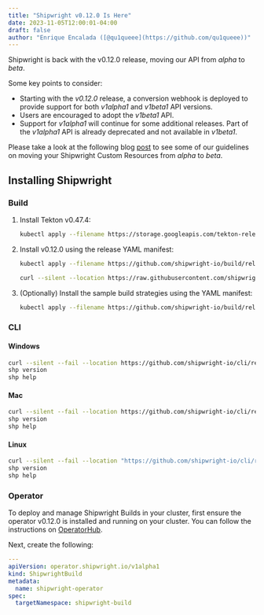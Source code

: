 ```yaml
---
title: "Shipwright v0.12.0 Is Here"
date: 2023-11-05T12:00:01-04:00
draft: false
author: "Enrique Encalada ([@qu1queee](https://github.com/qu1queee))"
---
```


Shipwright is back with the v0.12.0 release, moving our API from _alpha_ to _beta_.

Some key points to consider:

- Starting with the _v0.12.0_ release, a conversion webhook is deployed to provide support for both _v1alpha1_ and _v1beta1_ API versions.
- Users are encouraged to adopt the _v1beta1_ API.
- Support for _v1alpha1_ will continue for some additional releases. Part of the _v1alpha1_ API is already deprecated and not available in _v1beta1_.


Please take a look at the following blog [post](https://shipwright.io/blog/2023/11/07/introducing-shipwright-beta-api/) to see some of our guidelines on moving your Shipwright Custom Resources from _alpha_ to _beta_.

## Installing Shipwright

### Build

1. Install Tekton v0.47.4:

   ```bash
   kubectl apply --filename https://storage.googleapis.com/tekton-releases/pipeline/previous/v0.47.4/release.yaml
   ```

2. Install v0.12.0 using the release YAML manifest:

   ```bash
   kubectl apply --filename https://github.com/shipwright-io/build/releases/download/v0.12.0/release.yaml --server-side

   curl --silent --location https://raw.githubusercontent.com/shipwright-io/build/v0.12.0/hack/setup-webhook-cert.sh | bash
   ```

3. (Optionally) Install the sample build strategies using the YAML manifest:

   ```bash
   kubectl apply --filename https://github.com/shipwright-io/build/releases/download/v0.12.0/sample-strategies.yaml --server-side
   ```

### CLI

#### Windows

```sh
curl --silent --fail --location https://github.com/shipwright-io/cli/releases/download/v0.12.0/cli_0.12.0_windows_x86_64.tar.gz | tar xzf - shp.exe
shp version
shp help
```

#### Mac

```sh
curl --silent --fail --location https://github.com/shipwright-io/cli/releases/download/v0.12.0/cli_0.12.0_macOS_$(uname -m).tar.gz | tar -xzf - -C /usr/local/bin shp
shp version
shp help
```

#### Linux

```sh
curl --silent --fail --location "https://github.com/shipwright-io/cli/releases/download/v0.12.0/cli_0.12.0_linux_$(uname -m | sed 's/aarch64/arm64/').tar.gz" | sudo tar -xzf - -C /usr/bin shp
shp version
shp help
```

### Operator

To deploy and manage Shipwright Builds in your cluster, first ensure the operator v0.12.0 is installed and running on your cluster. You can follow the instructions on [OperatorHub](https://operatorhub.io/operator/shipwright-operator).

Next, create the following:

```yaml
---
apiVersion: operator.shipwright.io/v1alpha1
kind: ShipwrightBuild
metadata:
  name: shipwright-operator
spec:
  targetNamespace: shipwright-build
```
